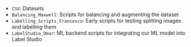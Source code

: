 * `CSV`: Datasets
* `Balancing_Maxwell`: Scripts for balancing and augmenting the dataset
* `Labelling_Scripts_Francesco`: Early scripts for testing splitting images and labelling them
* `LabelStudio_Omar`: ML backend scripts for integrating our ML model into Label Studio